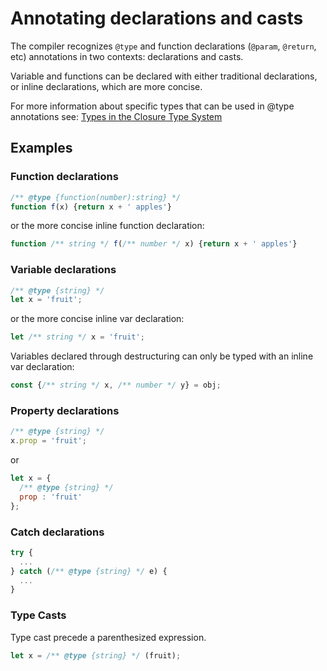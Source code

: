 # Annotating declarations and casts

The compiler recognizes `@type` and function declarations (`@param`, `@return`, etc) annotations in two contexts: declarations and casts.

Variable and functions can be declared with either traditional declarations, or inline declarations, which are more concise.

For more information about specific types that can be used in @type annotations see:
[Types in the Closure Type System](https://github.com/google/closure-compiler/wiki/Types-in-the-Closure-Type-System)

## Examples

### Function declarations

```js
/** @type {function(number):string} */
function f(x) {return x + ' apples'}
```
or the more concise inline function declaration:
```js
function /** string */ f(/** number */ x) {return x + ' apples'}
```

### Variable declarations

```js
/** @type {string} */
let x = 'fruit';
```
or the more concise inline var declaration:
```js
let /** string */ x = 'fruit';
```

Variables declared through destructuring can only be typed with an inline var declaration:
```js
const {/** string */ x, /** number */ y} = obj;
```

### Property declarations
```js
/** @type {string} */
x.prop = 'fruit';
```
or

```js
let x = {
  /** @type {string} */
  prop : 'fruit'
};
```

### Catch declarations

```js
try { 
  ... 
} catch (/** @type {string} */ e) {
  ...
}
```

### Type Casts

Type cast precede a parenthesized expression.

```js
let x = /** @type {string} */ (fruit);
```